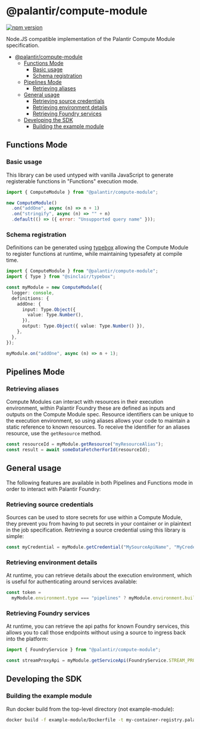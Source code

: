 # @palantir/compute-module

[![npm version](https://img.shields.io/npm/v/@palantir%2Fcompute-module?style=flat)](https://www.npmjs.com/package/@palantir/compute-module)

Node.JS compatible implementation of the Palantir Compute Module specification.

- [@palantir/compute-module](#palantircompute-module)
  - [Functions Mode](#functions-mode)
    - [Basic usage](#basic-usage)
    - [Schema registration](#schema-registration)
  - [Pipelines Mode](#pipelines-mode)
    - [Retrieving aliases](#retrieving-aliases)
  - [General usage](#general-usage)
    - [Retrieving source credentials](#retrieving-source-credentials)
    - [Retrieving environment details](#retrieving-environment-details)
    - [Retrieving Foundry services](#retrieving-foundry-services)
  - [Developing the SDK](#developing-the-sdk)
    - [Building the example module](#building-the-example-module)

## Functions Mode

### Basic usage

This library can be used untyped with vanilla JavaScript to generate registerable functions in "Functions" execution mode.

```js
import { ComputeModule } from "@palantir/compute-module";

new ComputeModule()
  .on("addOne", async (n) => n + 1)
  .on("stringify", async (n) => "" + n)
  .default(() => ({ error: "Unsupported query name" }));
```

### Schema registration

Definitions can be generated using [typebox](https://github.com/sinclairzx81/typebox) allowing the Compute Module to register functions at runtime, while maintaining typesafety at compile time.

```ts
import { ComputeModule } from "@palantir/compute-module";
import { Type } from "@sinclair/typebox";

const myModule = new ComputeModule({
  logger: console,
  definitions: {
    addOne: {
      input: Type.Object({
        value: Type.Number(),
      }),
      output: Type.Object({ value: Type.Number() }),
    },
  },
});

myModule.on("addOne", async (n) => n + 1);
```

## Pipelines Mode

### Retrieving aliases

Compute Modules can interact with resources in their execution environment, within Palantir Foundry these are defined as inputs and outputs on the Compute Module spec. Resource identifiers can be unique to the execution environment, so using aliases allows your code to maintain a static reference to known resources. To receive the identifier for an aliases resource, use the `getResource` method.

```ts
const resourceId = myModule.getResource("myResourceAlias");
const result = await someDataFetcherForId(resourceId);
```

## General usage

The following features are available in both Pipelines and Functions mode in order to interact with Palantir Foundry:

### Retrieving source credentials

Sources can be used to store secrets for use within a Compute Module, they prevent you from having to put secrets in your container or in plaintext in the job specification. Retrieving a source credential using this library is simple:

```ts
const myCredential = myModule.getCredential("MySourceApiName", "MyCredential");
```

### Retrieving environment details

At runtime, you can retrieve details about the execution environment, which is useful for authenticating around services available:

```ts
const token =
  myModule.environment.type === "pipelines" ? myModule.environment.buildToken : undefined;
```

### Retrieving Foundry services

At runtime, you can retrieve the api paths for known Foundry services, this allows you to call those endpoints without using a source to ingress back into the platform:

```ts
import { FoundryService } from "@palantir/compute-module";

const streamProxyApi = myModule.getServiceApi(FoundryService.STREAM_PROXY);
```

## Developing the SDK

### Building the example module

Run docker build from the top-level directory (not example-module):

```sh
docker build -f example-module/Dockerfile -t my-container-registry.palantirfoundry.com/example-module:0.0.1 .
```
